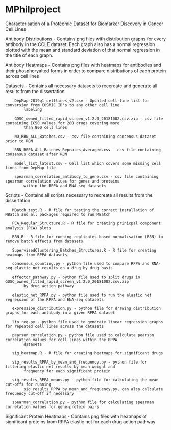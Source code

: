 # MPhilproject

Characterisation of a Proteomic Dataset for Biomarker Discovery in Cancer Cell Lines

Antibody Distributions - Contains png files with distribution graphs for every antibody in the CCLE dataset. Each graph also 
has a normal regression plotted with the mean and standard deviation of that normal regression in the title of each graph.

Antibody Heatmaps - Contains png files with heatmaps for antibodies and their phosphoryalted forms in order to compare
distributions of each protein across cell lines

Datasets - Contains all necessary datasets to recereate and generate all results from the dissertation
        
        DepMap-2019q1-celllines_v2.csv - Updated cell line list for conversion from COSMIC ID's to any other cell line           
            labeling
        
        GDSC_owned_fitted_rapid_screen_v1.2.0_20181002.csv.zip - csv file containing IC50 values for 280 drugs covering more 
            than 800 cell lines
        
        NO_RBN_ALL_Batches.csv - csv file containing consensus dataset prior to RBN
        
        RBN_RPPA_ALL_Batches_Repeates_Averaged.csv - csv file containing consensus dataset after RBN
        
        model_list_latest.csv - Cell list which covers some missing cell lines from DepMap file
        
        spearman_correlation_antibody_to_gene.csv - csv file containing spearman correlation values for genes and proteins
            within the RPPA and RNA-seq datasets
  
Scripts - Contains all scripts necessary to recreate all results from the dissertation
       
       MBatch_test.R - R file for testing the correct installation of MBatch and all packages required to run MBatch
       
       PCA_Regular_Structure.R - R file for creating prinicpal component analysis (PCA) plots 
       
       RBN.R - R file for running replicates based normalisation (RBN) to remove batch effects from datasets
       
       SupervisedClustering_Batches_Structures.R - R file for creating heatmaps from RPPA datasets
       
       consensus_counting.py - python file used to compare RPPA and RNA-seq elastic net results on a drug by drug basis
       
       effector_pathway.py - python file used to split drugs in GDSC_owned_fitted_rapid_screen_v1.2.0_20181002.csv.zip 
            by drug action pathway
       
       elastic_net_RPPA.py - python file used to run the elastic net regression of the RPPA and ENA-seq datasets
       
       expression_distribution.py - python file for drawing distribution graphs for each antibody in a given RPPA dataset
       
       lin_reg.py - python file used to generate linear regression graphs for repeated cell lines across the datasets
       
       pearson_correlation.py - python file used to calculate pearson correlation values for cell lines within the RPPA 
            datasets
       
       sig_heatmap.R - R file for creating heatmaps for significant drugs 
       
       sig_results_RPPA_by_mean_and_frequency.py - python file for filtering elastic net results by mean weight and 
            frequency for each significant protein
       
       sig_results_RPPA_means.py - python file for calculating the mean cut-offs for running      
            sig_results_RPPA_by_mean_and_frequency.py, can also calculate frequency cut-off if necessary
       
       spearman_correlation.py - python file for calculating spearman correlation values for gene-protein pairs

Significant Protein Heatmaps - Contains png files with heatmaps of significant proteins from RPPA elastic net for each drug 
        action pathway 

